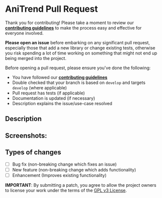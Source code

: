 # AniTrend Pull Request

Thank you for contributing! Please take a moment to review our [**contributing guidelines**](https://github.com/AniTrend/anitrend-v2/blob/develop/CONTRIBUTING.md)
to make the process easy and effective for everyone involved.

**Please open an issue** before embarking on any significant pull request, especially those that
add a new library or change existing tests, otherwise you risk spending a lot of time working
on something that might not end up being merged into the project.

Before opening a pull request, please ensure you've done the following:
<!--- If you're unsure about any of these, don't hesitate to ask. We're here to help! -->

- You have followed our [**contributing guidelines**](https://github.com/AniTrend/anitrend-v2/blob/develop/CONTRIBUTING.md)
- Double checked that your branch is based on `develop` and targets `develop` (where applicable)
- Pull request has tests (if applicable)
- Documentation is updated (if necessary)
- Description explains the issue/use-case resolved


## Description
<!--- Describe your changes in detail, or link an existing issue here -->

## Screenshots:
<!-- If applicable, otherwise feel free to remove this section -->

## Types of changes
<!--- What types of changes does your code introduce? Put an `x` in all the boxes that apply: -->
- [ ] Bug fix (non-breaking change which fixes an issue)
- [ ] New feature (non-breaking change which adds functionality)
- [ ] Enhancement (Improves existing functionality)

<!--- Be kind to code reviewers, and please try to keep pull requests as small and focused as possible :) -->

**IMPORTANT**: By submitting a patch, you agree to allow the project
owners to license your work under the terms of the [GPL v3 License](https://github.com/AniTrend/anitrend-v2/blob/develop/LICENSE.md).
